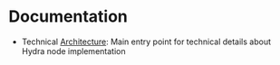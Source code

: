 # Documentation

* Technical [Architecture](architecture.md): Main entry point for technical details about Hydra node implementation
